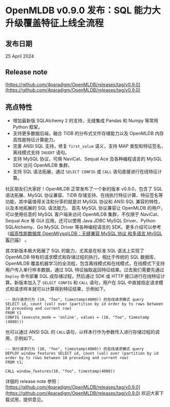 # OpenMLDB v0.9.0 发布：SQL 能力大升级覆盖特征上线全流程

## 发布日期

25 April 2024

## Release note

[https://github.com/4paradigm/OpenMLDB/releases/tag/v0.9.0](https://github.com/4paradigm/OpenMLDB/releases/tag/v0.9.0)


## 亮点特性
- 增加最新版 SQLAlchemy 2 的支持，无缝集成 Pandas 和 Numpy 等常用 Python 框架。
- 支持更多数据后端，融合 TiDB 的分布式文件存储能力以及 OpenMLDB 内存高性能特征计算能力。
- 完善 ANSI SQL 支持，修复 `first_value` 语义，支持 MAP 类型和特征签名，离线模式支持 `INSERT` 语句。
- 支持 MySQL 协议，可用 NaviCat、Sequal Ace 及各种编程语言的 MySQL SDK 访问 OpenMLDB 集群。
- 支持 SQL 语法拓展，通过 `SELECT CONFIG` 或 `CALL` 语句直接进行在线特征计算。


社区朋友们大家好！OpenMLDB 正常发布了一个新的版本 v0.9.0，包含了 SQL 语法拓展、MySQL 协议兼容、TiDB 存储支持、在线执行特征计算、特征签名等功能，其中最值得关注和分享的就是对 MySQL 协议和 ANSI SQL 兼容的特性，以及本地拓展的 SQL 语法能力。
首先 MySQL 协议兼容让 OpenMLDB 的用户，可以使用任意的 MySQL 客户端来访问 OpenMLDB 集群，不仅限于 NaviCat、Sequal Ace 等 GUI 应用，还可以使用 Java JDBC MySQL Driver、Python SQLAlchemy、Go MySQL Driver 等各种编程语言的 SDK。更多介绍可以参考 《[超高性能数据库 OpenM(ysq)LDB：无缝兼容 MySQL 协议 和多语言 MySQL 客户端](20240322_Openmysqldb.md)》 。

其次新版本极大拓展了 SQL 的能力，尤其是在标准 SQL 语法上实现了 OpenMLDB 特有的请求模式和存储过程的执行。相比于传统的 SQL 数据库，OpenMLDB 覆盖机器学习的全流程，包含离线模式和在线模式，在线模式下支持用户传入单行样本数据，通过 SQL 特征抽取返回特征结果。过去我们需要先通过 `Deploy` 命令部署 SQL 成存储过程，然后通过 SDK 或 HTTP 接口进行在线特征计算。新版本加入了 `SELECT CONFIG` 和 `CALL` 语句，用户在 SQL 中直接指定请求模式和请求样本就可以计算得到特征结果，示例如下。

```
-- 执行请求行为 (10, "foo", timestamp(4000)) 的在线请求模式 query
SELECT id, count (val) over (partition by id order by ts rows between 10 preceding and current row)
FROM t1
CONFIG (execute_mode = 'online', values = (10, "foo", timestamp (4000)))
```

也可以通过 ANSI SQL 的 `CALL`语句，以样本行作为参数传入进行存储过程的调用，示例如下。

```
-- 执行请求行为 (10, "foo", timestamp(4000)) 的在线请求模式 query
DEPLOY window_features SELECT id, count (val) over (partition by id order by ts rows between 10 preceding and current row)
FROM t1;

CALL window_features(10, "foo", timestamp(4000))
```

详细的 release note 参照： [https://github.com/4paradigm/OpenMLDB/releases/tag/v0.9.0](https://github.com/4paradigm/OpenMLDB/releases/tag/v0.9.0)
欢迎大家下载试用，提供意见。